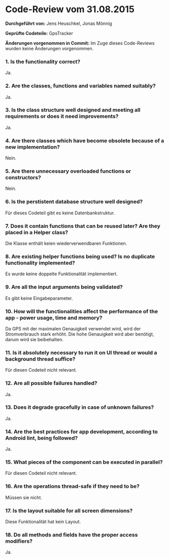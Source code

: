 # Code-Review vom 31.08.2015

**Durchgeführt von:** Jens Heuschkel, Jonas Mönnig

**Geprüfte Codeteile:** GpsTracker

**Änderungen vorgenommen in Commit:** Im Zuge dieses Code-Reviews wurden keine Änderungen vorgenommen.

### 1. Is the functionality correct?

Ja.

### 2. Are the classes, functions and variables named suitably?

Ja. 

### 3. Is the class structure well designed and meeting all requirements or does it need improvements?

Ja.

### 4. Are there classes which have become obsolete because of a new implementation?

Nein.

### 5. Are there unnecessary overloaded functions or constructors?

Nein.

### 6. Is the perstistent database structure well designed?

Für dieses Codeteil gibt es keine Datenbankstruktur.

### 7. Does it contain functions that can be reused later? Are they placed in a Helper class?

Die Klasse enthält keien wiederverwendbaren Funktionen.

### 8. Are existing helper functions being used? Is no duplicate functionality implemented?

Es wurde keine doppelte Funktionalität implementiert.

### 9. Are all the input arguments being validated?

Es  gibt keine Eingabeparameter.

### 10. How will the functionalities affect the performance of the app - power usage, time and memory?

Da GPS mit der maximalen Genauigkeit verwendet wird, wird der Stromverbrauch stark erhöht. Die hohe Genauigkeit wird aber benötigt, darum wird sie beibehalten.

### 11. Is it absolutely necessary to run it on UI thread or would a background thread suffice?

Für diesen Codeteil nicht relevant.

### 12. Are all possible failures handled?

Ja.

### 13. Does it degrade gracefully in case of unknown failures?

Ja.

### 14. Are the best practices for app development, according to Android lint, being followed?

Ja.

### 15. What pieces of the component can be executed in parallel?

Für diesen Codeteil nicht relevant.

### 16. Are the operations thread-safe if they need to be?

Müssen sie nicht.

### 17. Is the layout suitable for all screen dimensions?

Diese Funktionalität hat kein Layout.

### 18. Do all methods and fields have the proper access modifiers?

Ja.
